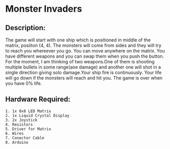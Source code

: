 # Monster Invaders

## Description:

  The game will start with one ship which is positioned in middle of the matrix, posiiton (4, 4). The monsters will come from sides and they will try to reach you whereever you go. You can move anywhere on the matrix. You have different weapons and you can swap them when you push the button. For the moment, I am thinking of two weapons.One of them is shooting multiple bullets in some range(aoe damage) and another one will shot in a single direction giving solo damage.Your ship fire is continuously. Your life will go down if the monsters will reach and hit you. The game is over when you have 0% life.
  
 
## Hardware Required:

    1. 1x 8x8 LED Matrix
    2. 1x Liquid Crystal Display
    3. 2x Joystick
    4. Resistors
    5. Driver for Matrix
    6. Wires
    7. Conector Cable
    8. Arduino


  
  

